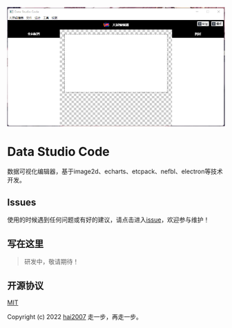 <img src='./view.png'>

# Data Studio Code
数据可视化编辑器，基于image2d、echarts、etcpack、nefbl、electron等技术开发。

## Issues
使用的时候遇到任何问题或有好的建议，请点击进入[issue](https://github.com/hai2007/data-studio-code/issues)，欢迎参与维护！

## 写在这里

> 研发中，敬请期待！

开源协议
---------------------------------------
[MIT](https://github.com/hai2007/data-studio-code/blob/master/LICENSE)

Copyright (c) 2022 [hai2007](https://hai2007.github.io/SweetHome/) 走一步，再走一步。
